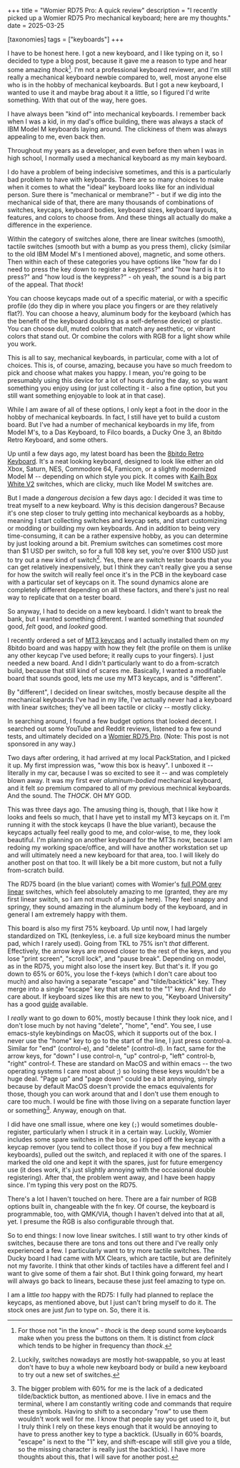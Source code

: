 +++
title = "Womier RD75 Pro: A quick review"
description = "I recently picked up a Womier RD75 Pro mechanical keyboard; here are my thoughts."
date = 2025-03-25

[taxonomies]
tags = ["keyboards"]
+++

I have to be honest here. I got a new keyboard, and I like typing on it, so I
decided to type a blog post, because it gave me a reason to type and hear some
amazing _thock_[^0]. I'm not a professional keyboard reviewer, and I'm still
really a mechanical keyboard newbie compared to, well, most anyone else who is
in the hobby of mechanical keyboards. But I got a new keyboard, I wanted to use
it and maybe brag about it a little, so I figured I'd write something. With that
out of the way, here goes.

I have always been "kind of" into mechanical keyboards. I remember back when I
was a kid, in my dad's office building, there was always a stack of IBM Model M
keyboards laying around. The clickiness of them was always appealing to me, even
back then.

Throughout my years as a developer, and even before then when I was in high
school, I normally used a mechanical keyboard as my main keyboard.

I do have a problem of being indecisive sometimes, and this is a particularly
bad problem to have with keyboards. There are so many choices to make when it
comes to what the "ideal" keyboard looks like for an individual person. Sure
there is "mechanical or membrane?" - but if we dig into the mechanical side of
that, there are many thousands of combinations of switches, keycaps, keyboard
bodies, keyboard sizes, keyboard layouts, features, and colors to choose
from. And these things all actually do make a difference in the experience.

Within the category of switches alone, there are linear switches (smooth),
tactile switches (smooth but with a bump as you press them), clicky (similar to
the old IBM Model M's I mentioned above), magnetic, and some others. Then within
each of these categories you have options like "how far do I need to press the
key down to register a keypress?" and "how hard is it to press?" and "how loud
is the keypress?" - oh yeah, the sound is a big part of the appeal. That
_thock_!

You can choose keycaps made out of a specific material, or with a specific
profile (do they dip in where you place you fingers or are they relatively
flat?). You can choose a heavy, aluminum body for the keyboard (which has the
benefit of the keyboard doubling as a self-defense device) or plastic. You can
choose dull, muted colors that match any aesthetic, or vibrant colors that stand
out. Or combine the colors with RGB for a light show while you work.

This is all to say, mechanical keyboards, in particular, come with a lot of
choices. This is, of course, amazing, because you have so much freedom to pick
and choose what makes you happy. I mean, you're going to be presumably using
this device for a lot of hours during the day, so you want something you enjoy
using (or just collecting it - also a fine option, but you still want something
enjoyable to look at in that case).

While I am aware of all of these options, I only kept a foot in the door in the
hobby of mechanical keyboards. In fact, I still have yet to build a custom
board. But I've had a number of mechanical keyboards in my life, from Model
M's, to a Das Keyboard, to Filco boards, a Ducky One 3, an 8bitdo Retro
Keyboard, and some others.

Up until a few days ago, my latest board has been the
[8bitdo Retro Keyboard](https://www.8bitdo.com/retro-mechanical-keyboard/). It's
a neat looking keyboard, designed to look like either an old Xbox, Saturn, NES,
Commodore 64, Famicom, or a slightly modernized Model M -- depending on which
style you pick. It comes with
[Kailh Box White V2](https://www.kailh.net/products/kailh-box-v2-switch-set)
switches, which are clicky, much like Model M switches are.

But I made a _dangerous decision_ a few days ago: I decided it was time to treat
myself to a new keyboard. Why is this decision dangerous? Because it's one step
closer to truly getting into mechanical keyboards as a hobby, meaning I start
collecting switches and keycap sets, and start customizing or modding or
building my own keyboards. And in addition to being very time-consuming, it can
be a rather expensive hobby, as you can determine by just looking around a
bit. Premium switches can sometimes cost more than $1 USD per switch, so for a
full 108 key set, you're over $100 USD just to try out a new kind of switch[^1].
Yes, there are switch tester boards that you can get relatively inexpensively,
but I think they can't really give you a sense for how the switch will really
feel once it's in the PCB in the keyboard case with a particular set of keycaps
on it. The sound dynamics alone are completely different depending on all these
factors, and there's just no real way to replicate that on a tester board.

So anyway, I had to decide on a new keyboard. I didn't want to break the bank,
but I wanted something different. I wanted something that _sounded_ good, _felt_
good, and _looked_ good.

I recently ordered a set of
[MT3 keycaps](https://drop.com/mechanical-keyboards/drops/newest?sc=keyboard-accessories%2Ckeyboards%2Ckeycaps%2Cswitches&tgs=mt3-profile)
and I actually installed them on my 8bitdo board and was happy with how they
felt (the profile on them is unlike any other keycap I've used before; it really
cups to your fingers). I just needed a new board. And I didn't particularly want
to do a from-scratch build, because that still kind of scares me. Basically, I
wanted a modifiable board that sounds good, lets me use my MT3 keycaps, and is
"different".

By "different", I decided on linear switches, mostly because despite all the
mechanical keyboards I've had in my life, I've actually never had a keyboard
with linear switches; they've all been tactile or clicky -- mostly clicky.

In searching around, I found a few budget options that looked decent. I searched
out some YouTube and Reddit reviews, listened to a few sound tests, and
ultimately decided on a
[Womier RD75 Pro](https://womierkeyboard.com/products/womier-rd75-pro). (Note:
This post is not sponsored in any way.)

Two days after ordering, it had arrived at my local PackStation, and I picked it
up. My first impression was, "wow this box is heavy". I unboxed it -- literally
in my car, because I was so excited to see it -- and was completely blown
away. It was my first ever _aluminum-bodied_ mechanical keyboard, and it felt
_so_ premium compared to all of my previous mechnical keyboards. And the
sound. The _THOCK_. OH MY GOD.

This was three days ago. The amusing thing is, though, that I like how it looks
and feels so much, that I have yet to install my MT3 keycaps on it. I'm running
it with the stock keycaps (I have the blue variant), because the keycaps
actually feel really good to me, and color-wise, to me, they look beautiful. I'm
planning on another keyboard for the MT3s now, because I am redoing my working
space/office, and will have another workstation set up and will ultimately need
a new keyboard for that area, too. I will likely do another post on that too. It
will likely be a bit more custom, but not a fully from-scratch build.

The RD75 board (in the blue variant) comes with
Womier's
[full POM grey linear](https://womierkeyboard.com/products/womier-full-pom-switches?variant=41099591942215)
switches, which feel absolutely amazing to me (granted, they are my first linear
switch, so I am not much of a judge here). They feel snappy and springy, they
sound amazing in the aluminum body of the keyboard, and in general I am
extremely happy with them.

This board is also my first 75% keyboard. Up until now, I had largely
standardized on TKL (tenkeyless, i.e. a full size keyboard minus the number
pad, which I rarely used). Going from TKL to 75% isn't _that_
different. Effectively, the arrow keys are moved closer to the rest of the keys,
and you lose "print screen", "scroll lock", and "pause break". Depending on
model, as in the RD75, you might also lose the insert key. But that's it. If you
go down to 65% or 60%, you lose the f-keys (which I don't care about too much)
and also having a separate "escape" and "tilde/backtick" key. They merge into a
single "escape" key that sits next to the "1" key. And that I _do_ care about.
If keyboard sizes like this are new to you, "Keyboard University" has a good
[guide](https://www.keyboard.university/100-courses/keyboard-sizes-layouts-gdeby)
available.

I _really_ want to go down to 60%, mostly because I think they look nice, and I
don't lose much by not having "delete", "home", "end". You see, I use
emacs-style keybindings on MacOS, which it supports out of the box. I never use
the "home" key to go to the start of the line, I just press control-a. Similar
for "end" (control-e), and "delete" (control-d). In fact, same for the arrow
keys, for "down" I use control-n, "up" control-p, "left" control-b, "right"
control-f. These are standard on MacOS and within emacs -- the two operating
systems I care most about ;) so losing these keys wouldn't be a huge deal. "Page
up" and "page down" could be a bit annoying, simply because by default MacOS
doesn't provide the emacs equivalents for those, though you can work around
that and I don't use them enough to care too much. I would be fine with those
living on a separate function layer or something[^2]. Anyway, enough on that.

I did have one small issue, where one key (`;`) would sometimes double-register,
particularly when I struck it in a certain way. Luckily, Womier includes some
spare switches in the box, so I ripped off the keycap with a keycap remover (you
tend to collect those if you buy a few mechnical keyboards), pulled out the
switch, and replaced it with one of the spares. I marked the old one and kept it
with the spares, just for future emergency use (it does work, it's just slightly
annoying with the occasional double registering). After that, the problem went
away, and I have been happy since. I'm typing this very post on the RD75.

There's a lot I haven't touched on here. There are a fair number of RGB options
built in, changeable with the fn key. Of course, the keyboard is programmable,
too, with QMK/VIA, though I haven't delved into that at all, yet. I presume the
RGB is also configurable through that.

So to end things: I now love linear switches. I still want to try other kinds of
switches, because there are tons and tons out there and I've really only
experienced a few. I particularly want to try more tactile switches. The Ducky
board I had came with MX Clears, which are tactile, but are definitely not my
favorite. I think that other kinds of tactiles have a different feel and I want
to give some of them a fair shot. But I think going forward, my heart will
always go back to linears, because these just feel amazing to type on.

I am a little _too_ happy with the RD75: I fully had planned to replace the
keycaps, as mentioned above, but I just can't bring myself to do it. The stock
ones are just _fun_ to type on. So, there it is.

[^0]: For those not "in the know" - _thock_ is the deep sound some keyboards
      make when you press the buttons on them. It is distinct from _clack_
      which tends to be higher in frequency than _thock_.

[^1]: Luckily, switches nowadays are mostly hot-swappable, so you at least don't
      have to buy a whole new keyboard body or build a new keyboard to try out a
      new set of switches.

[^2]: The bigger problem with 60% for me is the lack of a dedicated
      tilde/backtick button, as mentioned above. I live in emacs and the
      terminal, where I am constantly writing code and commands that require
      these symbols. Having to shift to a secondary "row" to use them wouldn't
      work well for me. I know that people say you get used to it, but I truly
      think I rely on these keys enough that it would be annoying to have to
      press another key to type a backtick. (Usually in 60% boards, "escape" is
      next to the "1" key, and shift-escape will still give you a tilde, so the
      missing character is really just the backtick). I have more thoughts about
      this, that I will save for another post.

